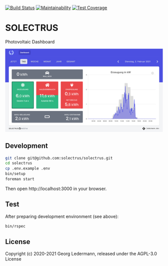 [![Build Status](https://github.com/solectrus/solectrus/workflows/Continuous%20integration/badge.svg)](https://github.com/solectrus/solectrus/actions)
[![Maintainability](https://api.codeclimate.com/v1/badges/10d74fb7665c045afcf4/maintainability)](https://codeclimate.com/repos/5fe98897e985f4018b001e7d/maintainability)
[![Test Coverage](https://api.codeclimate.com/v1/badges/10d74fb7665c045afcf4/test_coverage)](https://codeclimate.com/repos/5fe98897e985f4018b001e7d/test_coverage)

# SOLECTRUS

Photovoltaic Dashboard

![Screenshot](screenshot.png)


## Development

```bash
git clone git@github.com:solectrus/solectrus.git
cd solectrus
cp .env.example .env
bin/setup
foreman start
```

Then open http://localhost:3000 in your browser.


## Test

After preparing development environment (see above):

```bash
bin/rspec
```


## License

Copyright (c) 2020-2021 Georg Ledermann, released under the AGPL-3.0 License
